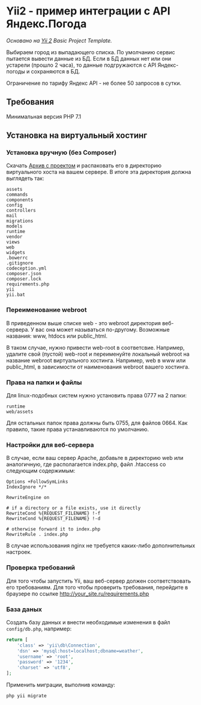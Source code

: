 # Yii2 - пример интеграции с API Яндекс.Погода

_Основано на [Yii 2](http://www.yiiframework.com/) Basic Project Template._

Выбираем город из выпадающего списка. По умолчанию сервис пытается вывести данные из БД.
Если в БД данных нет или они устарели (прошло 2 часа), то данные подгружаются с API Яндекс-погоды и сохраняются в БД.

Ограничение по тарифу Яндекс API - не более 50 запросов в сутки.

## Требования

Минимальная версия PHP 7.1

## Установка на виртуальный хостинг

### Установка вручную (без Composer)

Скачать [Архив с проектом](http://weather.ru5.info/deploy.zip) и распаковать его в директорию виртуального хоста на вашем сервере.
В итоге эта директория должна выглядеть так:

    assets
    commands
    components
    config
    controllers
    mail
    migrations
    models
    runtime
    vendor
    views
    web
    widgets
    .bowerrc
    .gitignore
    codeception.yml
    composer.json
    composer.lock
    requirements.php
    yii
    yii.bat

### Переименование webroot
В приведенном выше списке web - это webroot директория веб-сервера. У вас она может называться по-другому. Возможные названия: www, htdocs или public_html.

В таком случае, нужно привести web-root в соответсвие. Например, удалите свой (пустой) web-root и переименуйте локальный webroot на название webroot виртуального хостинга. Например, web в www или public_html, в зависимости от наименования webroot вашего хостинга.

### Права на папки и файлы
Для linux-подобных систем нужно установить права 0777 на 2 папки:

    runtime
    web/assets
    
Для остальных папок права должны быть 0755, для файлов 0664. Как правило, такие права устанавливаются по умолчанию.

### Настройки для веб-сервера
В случае, если ваш сервер Apache, добавьте в директорию web или аналогичную, где располагается index.php, файл .htaccess со следующим содержимым:

    Options +FollowSymLinks
    IndexIgnore */*
    
    RewriteEngine on
    
    # if a directory or a file exists, use it directly
    RewriteCond %{REQUEST_FILENAME} !-f
    RewriteCond %{REQUEST_FILENAME} !-d
    
    # otherwise forward it to index.php
    RewriteRule . index.php

В случае использования nginx не требуется каких-либо дополнительных настроек.

### Проверка требований
Для того чтобы запустить Yii, ваш веб-сервер должен соответствовать его требованиям. 
Для того чтобы проверить требования, перейдите в браузере по ссылке http://your_site.ru/requirements.php

### База даных
Создать базу данных и внести необходимые изменения в файл `config/db.php`, например:

```php
return [
    'class' => 'yii\db\Connection',
    'dsn' => 'mysql:host=localhost;dbname=weather',
    'username' => 'root',
    'password' => '1234',
    'charset' => 'utf8',
];
```

Применить миграции, выполнив команду:

```
php yii migrate
```
